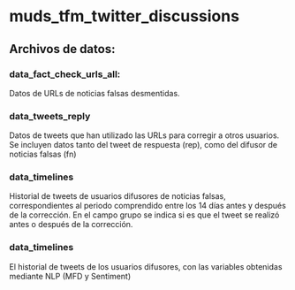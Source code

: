 # muds_tfm_twitter_discussions

## Archivos de datos:

### data_fact_check_urls_all:
Datos de URLs de noticias falsas desmentidas.

### data_tweets_reply
Datos de tweets que han utilizado las URLs para corregir a otros usuarios. Se incluyen datos tanto del tweet de respuesta (rep), como del difusor de noticias falsas (fn)

### data_timelines
Historial de tweets de usuarios difusores de noticias falsas, correspondientes al periodo comprendido entre los 14 días antes y después de la corrección. En el campo grupo se indica si es que el tweet se realizó antes o después de la corrección.

### data_timelines
El historial de tweets de los usuarios difusores, con las variables obtenidas mediante NLP (MFD y Sentiment)
